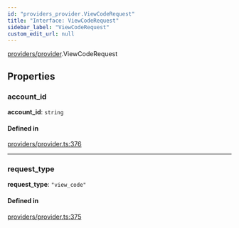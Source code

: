 ```yaml
---
id: "providers_provider.ViewCodeRequest"
title: "Interface: ViewCodeRequest"
sidebar_label: "ViewCodeRequest"
custom_edit_url: null
---
```


[providers/provider](../modules/providers_provider.md).ViewCodeRequest

## Properties

### account\_id

 **account\_id**: `string`

#### Defined in

[providers/provider.ts:376](https://github.com/maxhr/near--near-api-js/blob/81563440/packages/near-api-js/src/providers/provider.ts#L376)

___

### request\_type

 **request\_type**: ``"view_code"``

#### Defined in

[providers/provider.ts:375](https://github.com/maxhr/near--near-api-js/blob/81563440/packages/near-api-js/src/providers/provider.ts#L375)
